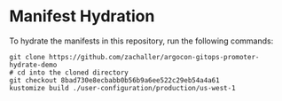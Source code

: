 # Manifest Hydration

To hydrate the manifests in this repository, run the following commands:

```shell
git clone https://github.com/zachaller/argocon-gitops-promoter-hydrate-demo
# cd into the cloned directory
git checkout 8bad730e8ecbabb0b56b9a6ee522c29eb54a4a61
kustomize build ./user-configuration/production/us-west-1
```
